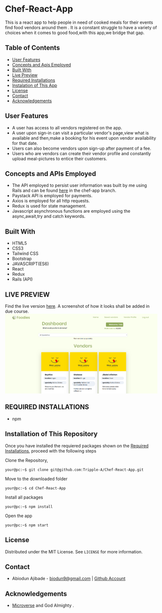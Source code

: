 # Chef-React-App
This is a react app to help people in need of cooked meals for their events find food vendors around them .  It is a constant struggle to have a variety of choices when it comes to good food,with this app,we bridge that gap. 

## Table of Contents

* [User Features](#user-features)
* [Concepts and Apis Employed](#concepts-and-apis-employed)
* [Built With](#built-with)
* [Live Preview](#live-preview)
* [Required Installations](#required-installations)
* [Instalation of This App](#instalation)
* [License](#license)
* [Contact](#contact)
* [Acknowledgements](#acknowledgements)


<!-- User features -->
## User Features
* A user has access to all vendors registered on the app.
* A user upon sign-in can visit a particular vendor's page,view what is available and then,make a booking for his event upon vendor availability for that date.
* Users can also become vendors upon sign-up after payment of a fee.
* Users who are vendors can create their vendor profile and constantly upload meal-pictures to entice their customers.

<!-- concepts and apis employed -->
## Concepts and APIs Employed
* The API employed to persist user information was built by me using Rails and can be found [here](https://github.com/Tripple-A/Get-hired-Api) in the chef-app branch.
* Paystack API is employed for payments.
* Axios is employed for all http requests.
* Redux is used for state management.
* Javascript asynchronous functions are employed using the async,await,try and catch keywords.

<!-- BUILT WITH -->
## Built With
* HTML5
* CSS3
* Tailwind CSS
* Bootstrap
* JAVASCRIPT(ES6)
* React
* Redux
* Rails (API)

<!-- LIVE PREVIEW -->
## LIVE PREVIEW
Find the live version [here](https://foodies-stop.netlify.com/).
A screenshot of how it looks shall be added in due course.
![Image](/src/proof.png)

<!-- REQUIRED INSTALLATION -->
## REQUIRED INSTALLATIONS
* npm

<!-- INSTALLATION -->
## Installation of This Repository

Once you have installed the requiered packages shown on the [Required Installations](#required-installations), proceed with the following steps

Clone the Repository,

```Shell
your@pc:~$ git clone git@github.com:Tripple-A/Chef-React-App.git
```

Move to the downloaded folder

```Shell
your@pc:~$ cd Chef-React-App
```

Install all packages

```Shell
your@pc:~$ npm install
```

Open the app

```Shell
your@pc:~$ npm start
```

## License

Distributed under the MIT License. See `LICENSE` for more information.

<!-- CONTACT -->
## Contact
* Abiodun Ajibade - biodun9@gmail.com | [Github Account](https://github.com/Tripple-A)

<!-- ACKNOWLEDGEMENTS -->
## Acknowledgements

* <a href="https://www.microverse.org/"> Microverse</a>  and God Almighty .
